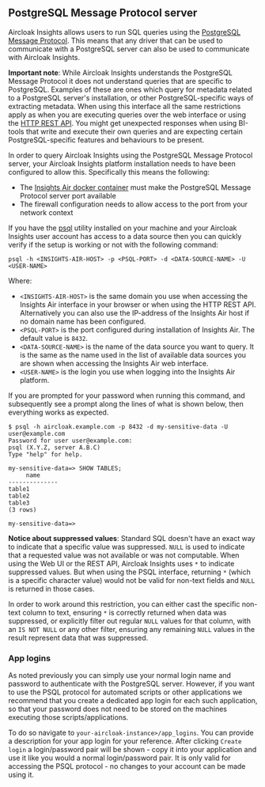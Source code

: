 ## PostgreSQL Message Protocol server

Aircloak Insights allows users to run SQL queries using the [PostgreSQL Message
Protocol](https://www.postgresql.org/docs/current/static/protocol.html). This means that any driver that can be
used to communicate with a PostgreSQL server can also be used to communicate with Aircloak Insights.

__Important note__: While Aircloak Insights understands the PostgreSQL Message Protocol it does not understand
queries that are specific to PostgreSQL. Examples of these are ones which query for metadata related to a PostgreSQL server's
installation, or other PostgreSQL-specific ways of extracting metadata. When using this interface all the same restrictions apply
as when you are executing queries over the web interface or using the [HTTP REST API](/api.md).
You might get unexpected responses when using BI-tools that write and execute their own queries and
are expecting certain PostgreSQL-specific features and behaviours to be present.

In order to query Aircloak Insights using the PostgreSQL Message Protocol server, your Aircloak Insights platform
installation needs to have been configured to allow this. Specifically this means the following:

- The [Insights Air docker container](ops/installation.html#insights-air) must make the PostgreSQL Message Protocol
  server port available
- The firewall configuration needs to allow access to the port from your network context

If you have the [psql](http://postgresguide.com/utilities/psql.html) utility installed on your machine and your
Aircloak Insights user account has access to a data source then you can quickly verify if the setup is working
or not with the following command:

```
psql -h <INSIGHTS-AIR-HOST> -p <PSQL-PORT> -d <DATA-SOURCE-NAME> -U <USER-NAME>
```

Where:

- `<INSIGHTS-AIR-HOST>` is the same domain you use when accessing the Insights Air interface in your browser or
  when using the HTTP REST API. Alternatively you can also use the IP-address of the Insights Air host if no
  domain name has been configured.
- `<PSQL-PORT>` is the port configured during installation of Insights Air. The default value is `8432`.
- `<DATA-SOURCE-NAME>` is the name of the data source you want to query. It is the same as the name used in the list of
  available data sources you are shown when accessing the Insights Air web interface.
- `<USER-NAME>` is the login you use when logging into the Insights Air platform.

If you are prompted for your password when running this command, and subsequently see a prompt along the lines of what
is shown below, then everything works as expected.

```
$ psql -h aircloak.example.com -p 8432 -d my-sensitive-data -U user@example.com
Password for user user@example.com:
psql (X.Y.Z, server A.B.C)
Type "help" for help.

my-sensitive-data=> SHOW TABLES;
     name
--------------
table1
table2
table3
(3 rows)

my-sensitive-data=>
```

__Notice about suppressed values__: Standard SQL doesn't have an exact way to indicate that a specific value was suppressed. `NULL` is used to indicate that a requested value was not available or was not computable. When using the Web UI or the REST API, Aircloak Insights uses `*` to indicate suppressed values. But when using the PSQL interface,
returning `*` (which is a specific character value) would not be valid for non-text fields and `NULL` is returned in those cases.

In order to work around this restriction, you can either cast the specific non-text column to text, ensuring `*` is correctly returned when data was suppressed, or explicitly filter out regular `NULL` values for that column, with an `IS NOT NULL` or any other filter, ensuring any remaining `NULL` values in the result represent data that was suppressed.

### App logins

As noted previously you can simply use your normal login name and password to authenticate with the PostgreSQL server.
However, if you want to use the PSQL protocol for automated scripts or other applications we recommend that you create
a dedicated app login for each such application, so that your password does not need to be stored on the machines
executing those scripts/applications.

To do so navigate to `your-aircloak-instance>/app_logins`. You can provide a description for your app login for your
reference. After clicking `Create login` a login/password pair will be shown - copy it into your application and use it
like you would a normal login/password pair. It is only valid for accessing the PSQL protocol - no changes to your
account can be made using it.
